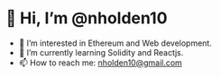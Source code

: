 # 👋 Hi, I’m @nholden10
- 👀 I’m interested in Ethereum and Web development.
- 🌱 I’m currently learning Solidity and Reactjs.
- 📫 How to reach me: nholden10@gmail.com
<!---
nholden10/nholden10 is a ✨ special ✨ repository because its `README.md` (this file) appears on your GitHub profile.
You can click the Preview link to take a look at your changes.
--->
